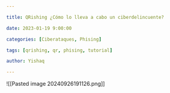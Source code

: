 ```yaml
---

title: QRishing ¿Cómo lo lleva a cabo un ciberdelincuente?

date: 2023-01-19 9:00:00

categories: [Ciberataques, Phising]

tags: [qrishing, qr, phising, tutorial]    

author: Yishaq

---
```


![[Pasted image 20240926191126.png]]
